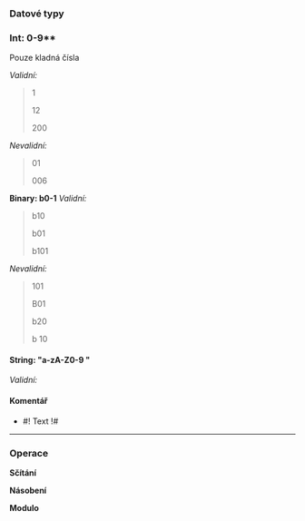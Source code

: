 ### Datové typy
### Int: 0-9**
Pouze kladná čísla

*Validní:*
> 1
>
> 12
> 
> 200

*Nevalidní:*
> 01
> 
> 006

**Binary: b0-1**
*Validní:*
> b10
>
> b01
> 
> b101

*Nevalidní:*
> 101
> 
> B01
> 
> b20
> 
> b 10

#### String: "a-zA-Z0-9 "
*Validní:*
> 

#### Komentář
- #! Text !#

---
### Operace
**Sčítání**

**Násobení**

**Modulo**
